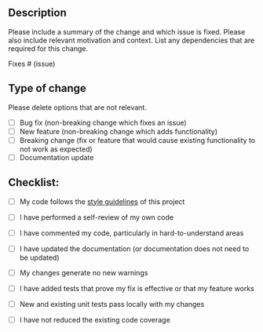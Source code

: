 ## Description

Please include a summary of the change and which issue is fixed. Please also include relevant motivation and context. List any dependencies that are required for this change.

Fixes # (issue)

## Type of change

Please delete options that are not relevant.

- [ ] Bug fix (non-breaking change which fixes an issue)
- [ ] New feature (non-breaking change which adds functionality)
- [ ] Breaking change (fix or feature that would cause existing functionality to not work as expected)
- [ ] Documentation update

## Checklist:

- [ ] My code follows the [style guidelines](https://github.com/elixir-cloud-aai/elixir-cloud-aai/blob/dev/resources/contributing_guidelines.md#language-specific-guidelines) of this project
- [ ] I have performed a self-review of my own code
- [ ] I have commented my code, particularly in hard-to-understand areas
- [ ] I have updated the documentation (or documentation does not need to be updated)
- [ ] My changes generate no new warnings
- [ ] I have added tests that prove my fix is effective or that my feature works
- [ ] New and existing unit tests pass locally with my changes
- [ ] I have not reduced the existing code coverage

